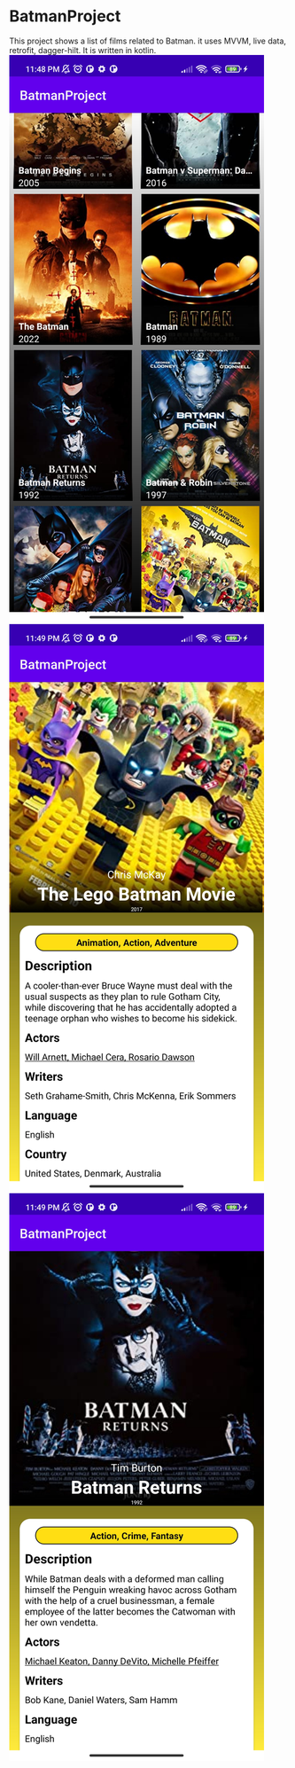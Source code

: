 # BatmanProject
This project shows a list of films related to Batman. it uses MVVM, live data, retrofit, dagger-hilt. It is written in kotlin.
![alt text](https://github.com/nasimkashefi/BatmanProject/blob/main/Screenshot_2022-07-25-23-48-59-852_com.example.batmanproject.jpg?raw=true)
![alt text](https://github.com/nasimkashefi/BatmanProject/blob/main/Screenshot_2022-07-25-23-49-11-080_com.example.batmanproject.jpg?raw=true)
![alt text](https://github.com/nasimkashefi/BatmanProject/blob/main/Screenshot_2022-07-25-23-49-25-886_com.example.batmanproject.jpg?raw=true)
